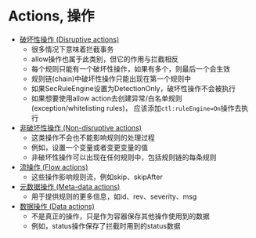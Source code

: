 # Actions, 操作

+ [破坏性操作 (Disruptive actions)](disruptive.md)
  + 很多情况下意味着拦截事务
  + allow操作也属于此类别，但它的作用与拦截相反
  + 每个规则只能有一个破坏性操作，如果有多个，则最后一个会生效
  + 规则链(chain)中破坏性操作只能出现在第一个规则中
  + 如果SecRuleEngine设置为DetectionOnly，破坏性操作不会被执行
  + 如果想要使用allow action去创建异常/白名单规则(exception/whitelisting rules)，
    应该添加`ctl:ruleEngine=On`操作去执行
+ [非破坏性操作 (Non-disruptive actions)](non-disruptive.md)
  + 这类操作不会也不能影响规则的处理过程
  + 例如，设置一个变量或者变更变量的值
  + 非破坏性操作可以出现在任何规则中，包括规则链的每条规则
+ [流操作 (Flow actions)](flow.md)
  + 这些操作影响规则流，例如skip、skipAfter
+ [元数据操作 (Meta-data actions)](metadata.md)
  + 用于提供规则的更多信息，如id、rev、severity、msg
+ [数据操作 (Data actions)](data.md)
  + 不是真正的操作，只是作为容器保存其他操作使用到的数据
  + 例如，status操作保存了拦截时用到的status数据
  
